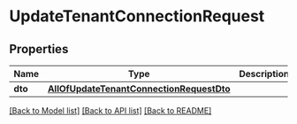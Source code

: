 # UpdateTenantConnectionRequest

## Properties
Name | Type | Description | Notes
------------ | ------------- | ------------- | -------------
**dto** | [**AllOfUpdateTenantConnectionRequestDto**](AllOfUpdateTenantConnectionRequestDto.md) |  | [optional] 

[[Back to Model list]](../../README.md#documentation-for-models) [[Back to API list]](../../README.md#documentation-for-api-endpoints) [[Back to README]](../../README.md)


